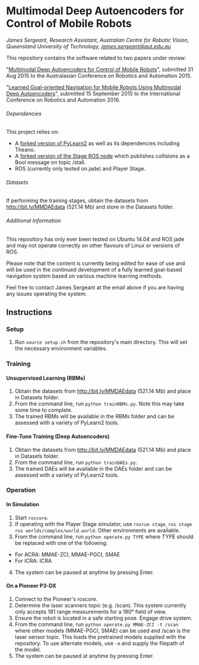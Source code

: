 # Multimodal Deep Autoencoders for Control of Mobile Robots
*James Sergeant, Research Assistant, Australian Centre for Robotic Vision, Queensland University of Technology, james.sergeant@qut.edu.au*

This repository contains the software related to two papers under review:

"[Multimodal Deep Autoencoders for Control of Mobile Robots](http://bit.ly/acraMMDAE "Multimodal Deep Autoencoders for Control of Mobile Robots")", submitted 31 Aug 2015 to the Australasian Conference on Robotics and Automation 2015.

"[Learned Goal-oriented Navigation for Mobile Robots Using Multimodal Deep Autoencoders](http://bit.ly/icraMMDAE "Learned Goal-oriented Navigation for Mobile Robots Using Multimodal Deep Autoencoders")", submitted 15 September 2015 to the International Conference on Robotics and Automation 2016.

###### Dependencies
This project relies on:
* A [forked version of PyLearn2](https://github.com/jamessergeant/pylearn2.git "Forked PyLearn2") as well as its dependencies including Theano.
* A [forked version of the Stage ROS node](https://github.com/jamessergeant/stage_ros.git "Forked Stage ROS node") which publishes collisions as a Bool message on topic /stall.
* ROS (currently only tested on jade) and Player Stage.

###### Datasets
If performing the training stages, obtain the datasets from http://bit.ly/MMDAEdata (521.14 Mb) and store in the Datasets folder.

###### Additional Information
This repository has only ever been tested on Ubuntu 14.04 and ROS jade and may not operate correctly on other flavours of Linux or versions of ROS.

Please note that the content is currently being edited for ease of use and will be used in the continued development of a fully learned goal-based navigation system based on various machine learning methods.

Feel free to contact James Sergeant at the email above if you are having any issues operating the system.

## Instructions

### Setup
1. Run `source setup.sh` from the repository's main directory. This will set the necessary environment variables.

### Training

#### Unsupervised Learning (RBMs)
1. Obtain the datasets from http://bit.ly/MMDAEdata (521.14 Mb) and place in Datasets folder.
2. From the command line, run `python trainRBMs.py`. Note this may take some time to complete.
3. The trained RBMs will be available in the RBMs folder and can be assessed with a variety of PyLearn2 tools.

#### Fine-Tune Training (Deep Autoencoders)
1. Obtain the datasets from http://bit.ly/MMDAEdata (521.14 Mb) and place in Datasets folder.
2. From the command line, run `python trainDAEs.py`.
3. The trained DAEs will be available in the DAEs folder and can be assessed with a variety of PyLearn2 tools.

### Operation

#### In Simulation
1. Start `roscore`.
2. If operating with the Player Stage simulator, use `rosrun stage_ros stage ros worlds/complex/world.world`. Other environments are available.
3. From the command line, run `python operate.py TYPE` where TYPE should be replaced with one of the following:
* For ACRA: MMAE-ZCI, MMAE-PGCI, SMAE
* For ICRA: ICRA
4. The system can be paused at anytime by pressing Enter.

#### On a Pioneer P3-DX
1. Connect to the Pioneer's roscore.
2. Determine the laser scanners topic (e.g. /scan). This system currently only accepts 181 range measurements for a 180&deg; field of view.
3. Ensure the robot is located in a safe starting pose. Engage drive system.
4. From the command line, run `python operate.py MMAE-ZCI -t /scan` where other models (MMAE-PGCI, SMAE) can be used and /scan is the laser sensor topic. This loads the pretrained models supplied with the repository. To use alternate models, use `-m` and supply the filepath of the model.
5. The system can be paused at anytime by pressing Enter.
